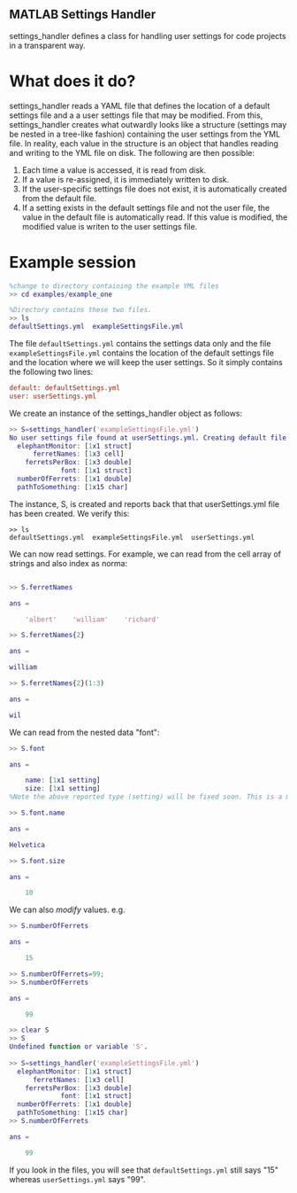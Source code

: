 ## MATLAB Settings Handler

settings_handler defines a class for handling user settings for code projects in a transparent way. 

# What does it do?
settings_handler reads a YAML file that defines the location of a default settings file and a 
a user settings file that may be modified. From this, settings_handler creates what outwardly
looks like a structure (settings may be nested in a tree-like fashion) containing the user settings from the YML
file. In reality, each value in the structure is an object that handles reading and writing to the YML file on disk. 
The following are then possible:


1. Each time a value is accessed, it is read from disk.
2. If a value is re-assigned, it is immediately written to disk. 
3. If the user-specific settings file does not exist, it is automatically created from the default file. 
4. If a setting exists in the default settings file and not the user file, the value in the default file 
is automatically read. If this value is modified, the modified value is writen to the user settings file. 


# Example session

```MATLAB
%change to directory containing the example YML files
>> cd examples/example_one 

%Directory contains these two files.
>> ls
defaultSettings.yml  exampleSettingsFile.yml

```
The file ```defaultSettings.yml``` contains the settings data only and the file ```exampleSettingsFile.yml``` contains the location of the default settings file and the location where we will keep the user settings. So it simply contains the following two lines:

```ini
default: defaultSettings.yml
user: userSettings.yml
```

We create an instance of the settings_handler object as follows:
```MATLAB
>> S=settings_handler('exampleSettingsFile.yml')
No user settings file found at userSettings.yml. Creating default file using defaultSettings.yml
  elephantMonitor: [1x1 struct]
      ferretNames: [1x3 cell]
    ferretsPerBox: [1x3 double]
             font: [1x1 struct]
  numberOfFerrets: [1x1 double]
  pathToSomething: [1x15 char]

```
The instance, S, is created and reports back that that userSettings.yml file has been created. We verify this:

```
>> ls
defaultSettings.yml  exampleSettingsFile.yml  userSettings.yml
```

We can now read settings. For example, we can read from the cell array of strings and also index as norma:
```MATLAB

>> S.ferretNames

ans = 

    'albert'    'william'    'richard'

>> S.ferretNames{2}

ans =

william

>> S.ferretNames{2}(1:3)

ans =

wil
```

We can read from the nested data "font":
```MATLAB
>> S.font

ans = 

    name: [1x1 setting]
    size: [1x1 setting]
%Note the above reported type (setting) will be fixed soon. This is a minor bug

>> S.font.name

ans =

Helvetica

>> S.font.size

ans =

    10
```

We can also *modify* values. e.g.
```MATLAB
>> S.numberOfFerrets

ans =

    15

>> S.numberOfFerrets=99;
>> S.numberOfFerrets

ans =

    99

>> clear S
>> S
Undefined function or variable 'S'.
 
>> S=settings_handler('exampleSettingsFile.yml')
  elephantMonitor: [1x1 struct]
      ferretNames: [1x3 cell]
    ferretsPerBox: [1x3 double]
             font: [1x1 struct]
  numberOfFerrets: [1x1 double]
  pathToSomething: [1x15 char]
>> S.numberOfFerrets

ans =

    99

```

If you look in the files, you will see that ```defaultSettings.yml``` still says "15"  whereas ```userSettings.yml``` says "99".